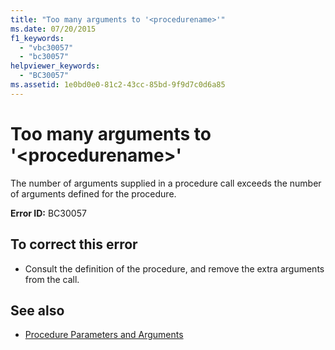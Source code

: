 ```yaml
---
title: "Too many arguments to '<procedurename>'"
ms.date: 07/20/2015
f1_keywords: 
  - "vbc30057"
  - "bc30057"
helpviewer_keywords: 
  - "BC30057"
ms.assetid: 1e0bd0e0-81c2-43cc-85bd-9f9d7c0d6a85
---
```

# Too many arguments to '\<procedurename>'
The number of arguments supplied in a procedure call exceeds the number of arguments defined for the procedure.  
  
 **Error ID:** BC30057  
  
## To correct this error  
  
- Consult the definition of the procedure, and remove the extra arguments from the call.  
  
## See also

- [Procedure Parameters and Arguments](../programming-guide/language-features/procedures/procedure-parameters-and-arguments.md)
